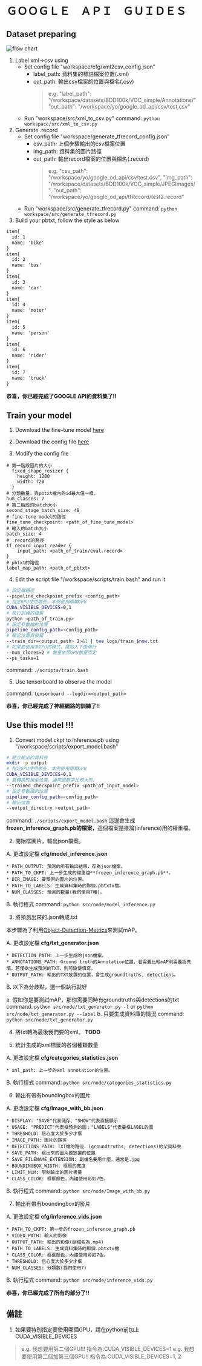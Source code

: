 # ＧＯＯＧＬＥ　ＡＰＩ　ＧＵＩＤＥＳ

## Dataset preparing

![flow chart](https://chtseng.files.wordpress.com/2019/02/6340_ynevl46ceg.png?w=760&zoom=2)

1. Label xml->csv using 
    * Set config file "workspace/cfg/xml2csv_config.json"
      * label_path: 資料集的標註檔案位置(.xml)
      * out_path: 輸出csv檔案的位置與檔名(.csv)
        > e.g.
        > "label_path": "/workspace/datasets/BDD100k/VOC_simple/Annotations/"
        > "out_path": "/workspace/yo/google_od_api/csv/test.csv"
    * Run "workspace/src/xml_to_csv.py"
    command: `python workspace/src/xml_to_csv.py`
2. Generate .record
    * Set config file "workspace/generate_tfrecord_config.json"
      * csv_path: 上個步驟輸出的csv檔案位置
      * img_path: 資料集的圖片路徑
      * out_path: 輸出record檔案的位置與檔名(.record)
        >e.g.
        >"csv_path": "/workspace/yo/google_od_api/csv/test.csv",
        >"img_path": "/workspace/datasets/BDD100k/VOC_simple/JPEGImages/",
        >"out_path": "/workspace/yo/google_od_api/tfRecord/test2.record"
    * Run "workspace/src/generate_tfrecord.py"
    command: `python workspace/src/generate_tfrecord.py`
3. Build your pbtxt, follow the style as below
```txt {.numberLines}
item{
  id: 1
  name: 'bike'
}
item{
  id: 2
  name: 'bus'
}
item{
  id: 3
  name: 'car'
}
item{
  id: 4
  name: 'motor'
}
item{
  id: 5
  name: 'person'
}
item{
  id: 6
  name: 'rider'
}
item{
  id: 7
  name: 'truck'
}
```
**恭喜，你已經完成了GOOGLE API的資料集了!!**

## Train your model

1. Download the fine-tune model [here](https://github.com/tensorflow/models/blob/master/research/object_detection/g3doc/detection_model_zoo.md)

2. Download the config file [here](https://github.com/tensorflow/models/tree/master/research/object_detection/samples/configs)

3. Modify the config file
```text
# 第一階段圖片的大小
  fixed_shape_resizer {
    height: 1280
    width: 720
  }
# 分類數量，與pbtxt檔內的id最大值一樣。
num_classes: 7
# 第二階段的batch大小
second_stage_batch_size: 48
# fine-tune model的路徑
fine_tune_checkpoint: <path_of_fine_tune_model>
# 輸入的batch大小
batch_size: 4
# .record的路徑
tf_record_input_reader {
    input_path: <path_of_train/eval.record>
}
# pbtxt的路徑
label_map_path: <path_of_pbtxt>
```

4. Edit the script file "/workspace/scripts/train.bash" and run it

```bash
# 設定檔路徑
--pipeline_checkpoint_prefix <config_path>
# 指定GPU使用哪些，本例使用兩顆GPU
CUDA_VISIBLE_DEVICES=0,1
# 執行訓練的檔案
python <path_of_train.py>
# 設定參數檔的位置
pipeline_config_path=<config_path>
# 輸出位置與偵錯
--train_dir=<output_path> 2>&1 | tee logs/train_$now.txt
# 如果要使用多GPU的模式，請加入下面兩行
--num_clones=2 # 數量依照GPU數量而定
--ps_tasks=1
```
command: `./scripts/train.bash`

5. Use tensorboard to observe the model

command: `tensorboard --logdir=<output_path>`

**恭喜，你已經完成了神經網路的訓練了!!**

## Use this model !!!

1. Convert model.ckpt to inference.pb using "/workspace/scripts/export_model.bash"
```bash
# 建立輸出的資料夾
mkdir -p output
# 指定GPU使用哪些，本例使用兩顆GPU
CUDA_VISIBLE_DEVICES=0,1
# 要轉換的模型位置，通常選數字比較大的。
--trained_checkpoint_prefix <path_of_input_model>
# 設定參數檔的位置
pipeline_config_path=<config_path>
# 輸出位置
--output_directry <output_path>
```

command: `./scripts/export_model.bash`
這邊會生成**frozen_inference_graph.pb的檔案**，這個檔案是推論(inference)用的權重檔。

2. 開始框圖片，輸出json檔案。

  A. 更改設定檔 **cfg/model_inference.json**

    * PATH_OUTPUT: 預測的所有輸出結果，存為json檔案。
    * PATH_TO_CKPT: 上一步生成的權重檔**frozen_inference_graph.pb**。
    * DIR_IMAGE: 要預測的圖片的位置。
    * PATH_TO_LABELS: 生成資料集時的那個.pbtxtx檔。
    * NUM_CLASSES: 預測的數量(我們使用7種)。

  B. 執行程式 command: `python src/node/model_inference.py`

3. 將預測出來的.json轉成.txt
  
  本步驟為了利用[Object-Detection-Metrics](https://github.com/rafaelpadilla/Object-Detection-Metrics)來測試mAP。

  A. 更改設定檔 **cfg/txt_generator.json**

    * DETECTION_PATH: 上一步生成的json檔案。
    * ANNOTATIONS_PATH: Ground truth的Annotation位置，若需要比較mAP則需要認真填，若僅欲生成預測的TXT，則可隨便填寫。
    * OUTPUT_PATH: 輸出的TXT放置的位置，會生成groundtruths, detections。

  B. 以下為分歧點，選一個執行就好
  
  a. 假如你是要測試mAP，那你需要同時有groundtruths與detections的txt
    command: 
      `python src/node/txt_generator.py -l` 
      or
      `python src/node/txt_generator.py --label`
  b. 只要生成資料庫的情況
    command:  `python src/node/txt_generator.py`

4. 將txt轉為最後我們要的xml。
  **TODO**

5. 統計生成的xml標籤的各個種類數量

  A. 更改設定檔 **cfg/categories_statistics.json**
  
    * xml_path: 上一步的xml annotation的位置。
  B. 執行程式 command: `python src/node/categories_statistics.py`
  
6. 輸出有帶有boundingbox的圖片

  A. 更改設定檔 **cfg/Image_with_bb.json**

    * DISPLAY: "SAVE"代表儲存、"SHOW"代表直接顯示
    * USAGE: "PREDICT"代表框預測的圖；"LABELS"代表要框LABEL的圖
    * THRESHOLD: 信心度大於多少才框
    * IMAGE_PATH: 圖片的路徑
    * DETECTIONS_PATH: TXT檔的路徑，(groundtruths, detections)的父資料夾
    * SAVE_PATH: 框出來的圖片要放置的位置
    * SAVE_FILENAME_EXTENSION: 副檔名要用什麼，通常是.jpg
    * BOUNDINGBOX_WIDTH: 框框的寬度
    * LIMIT_NUM: 限制輸出的圖片書量
    * CLASS_COLOR: 框框顏色，內建使用彩虹7色。
  B. 執行程式 command: `python src/node/Image_with_bb.py`

7. 輸出有帶有boundingbox的影片

  A. 更改設定檔 **cfg/inference_vids.json**

    * PATH_TO_CKPT: 第一步的frozen_inference_graph.pb
    * VIDEO_PATH: 輸入的影像
    * OUTPUT_PATH: 輸出的影像(副檔名為.mp4)
    * PATH_TO_LABELS: 生成資料集時的那個.pbtxtx檔
    * CLASS_COLOR: 框框顏色，內建使用彩虹7色。
    * THRESHOLD: 信心度大於多少才框
    * NUM_CLASSES: 分類數(我們使用7)

  B. 執行程式 command: `python src/node/inference_vids.py`

**恭喜，你已經完成了所有的部分了!!**

## 備註

1. 如果要特別指定要使用哪個GPU，請在python前加上CUDA_VISIBLE_DEVICES
  > e.g. 我想要用第二個GPU!!!  指令為:CUDA_VISIBLE_DEVICES=1
  > e.g. 我想要使用第二個加第三個GPU!! 指令為:CUDA_VISIBLE_DEVICES=1, 2
